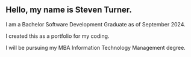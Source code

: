 ## Hello, my name is Steven Turner.

I am a Bachelor Software Development Graduate as of September 2024.


I created this as a portfolio for my coding.


I will be pursuing my  MBA Information Technology Management degree.



<!--
**Bigsteve124/Bigsteve124** is a ✨ _special_ ✨ repository because its `README.md` (this file) appears on your GitHub profile.

Here are some ideas to get you started:

- 🔭 I’m currently working on ...
- 🌱 I’m currently learning ...
- 👯 I’m looking to collaborate on ...
- 🤔 I’m looking for help with ...
- 💬 Ask me about ...
- 📫 How to reach me: ...
- 😄 Pronouns: ...
- ⚡ Fun fact: ...
-->
